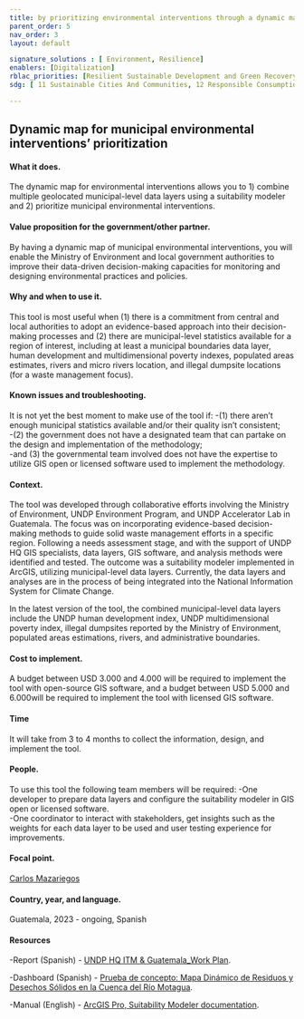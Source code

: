 ```yaml
---
title: by prioritizing environmental interventions through a dynamic map
parent_order: 5
nav_order: 3
layout: default

signature_solutions : [ Environment, Resilience]
enablers: [Digitalization]
rblac_priorities: [Resilient Sustainable Development and Green Recovery, Inclusive and Sustainable Growth]
sdg: [ 11 Sustainable Cities And Communities, 12 Responsible Consumption And Production, 13 Climate Action]

---
```

## Dynamic map for municipal environmental interventions’ prioritization

#### What it does. 
The dynamic map for environmental interventions allows you to 1) combine multiple geolocated municipal-level data layers using a suitability modeler and 2) prioritize municipal environmental interventions.

#### Value proposition for the government/other partner. 
By having a dynamic map of municipal environmental interventions, you will enable the Ministry of Environment and local government authorities to improve their data-driven decision-making capacities for monitoring and designing environmental practices and policies.

#### Why and when to use it. 
This tool is most useful when (1) there is a commitment from central and local authorities to adopt an evidence-based approach into their decision-making processes and (2) there are municipal-level statistics available for a region of interest, including at least a municipal boundaries data layer, human development and multidimensional poverty indexes, populated areas estimates, rivers and micro rivers location, and illegal dumpsite locations (for a waste management focus). 

#### Known issues and troubleshooting. 
It is not yet the best moment to make use of the tool if:
-(1) there aren’t enough municipal statistics available and/or their quality isn’t consistent;  
-(2) the government does not have a designated team that can partake on the design and implementation of the methodology;  
-and (3) the governmental team involved does not have the expertise to utilize GIS open or licensed software used to implement the methodology.  

#### Context. 
The tool was developed through collaborative efforts involving the Ministry of Environment, UNDP Environment Program, and UNDP Accelerator Lab in Guatemala. The focus was on incorporating evidence-based decision-making methods to guide solid waste management efforts in a specific region. Following a needs assessment stage, and with the support of UNDP HQ GIS specialists, data layers, GIS software, and analysis methods were identified and tested. The outcome was a suitability modeler implemented in ArcGIS, utilizing municipal-level data layers. Currently, the data layers and analyses are in the process of being integrated into the National Information System for Climate Change.

In the latest version of the tool, the combined municipal-level data layers include the UNDP human development index, UNDP multidimensional poverty index, illegal dumpsites reported by the Ministry of Environment, populated areas estimations, rivers, and administrative boundaries.

#### Cost to implement. 
A budget between USD 3.000 and 4.000 will be required to implement the tool with open-source GIS software, and a budget between USD 5.000 and 6.000will be required to implement the tool with licensed GIS software.

#### Time
It will take from 3 to 4 months to collect the information, design, and implement the tool. 

#### People. 
To use this tool the following team members will be required:
-One developer to prepare data layers and configure the suitability modeler in GIS open or licensed software.  
-One coordinator to interact with stakeholders, get insights such as the weights for each data layer to be used and user testing experience for improvements.

#### Focal point. 
[Carlos Mazariegos](https://undp-accelerator-labs.github.io/Innovation-Toolkit-for-UNDP-Signature-Solutions/contributors/Carlos%20Mazariegos.html)

#### Country, year, and language. 
Guatemala, 2023 - ongoing, Spanish

#### Resources
-Report (Spanish) - [UNDP HQ ITM & Guatemala_Work Plan](https://undp-my.sharepoint.com/:b:/g/personal/carlos_mazariegos_undp_org/ETqKy4jwwiNFguHDl-vEW1gBr1ER8bc9W5R82jmc9ztiYg?e=C6k4O6).

-Dashboard (Spanish) - [Prueba de concepto: Mapa Dinámico de Residuos y Desechos Sólidos en la Cuenca del Río Motagua](https://space4dev.undp.org/space4dev/apps/dashboards/1afe5a432f7b40908384b514e810e088).

-Manual (English) - [ArcGIS Pro, Suitability Modeler documentation](https://pro.arcgis.com/en/pro-app/latest/help/analysis/spatial-analyst/suitability-modeler/what-is-the-suitability-modeler.htm).

